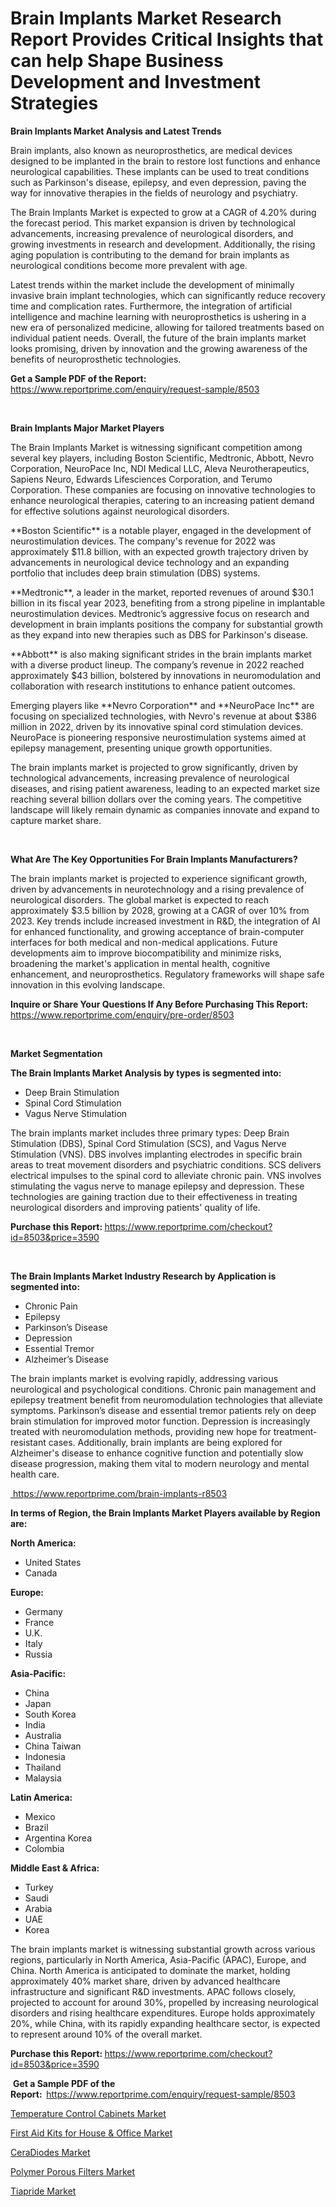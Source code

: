 <p><h1>Brain Implants Market Research Report Provides Critical Insights that can help Shape Business Development and Investment Strategies</h1></p><p><strong>Brain Implants Market Analysis and Latest Trends</strong></p>
<p><p>Brain implants, also known as neuroprosthetics, are medical devices designed to be implanted in the brain to restore lost functions and enhance neurological capabilities. These implants can be used to treat conditions such as Parkinson's disease, epilepsy, and even depression, paving the way for innovative therapies in the fields of neurology and psychiatry.</p><p>The Brain Implants Market is expected to grow at a CAGR of 4.20% during the forecast period. This market expansion is driven by technological advancements, increasing prevalence of neurological disorders, and growing investments in research and development. Additionally, the rising aging population is contributing to the demand for brain implants as neurological conditions become more prevalent with age.</p><p>Latest trends within the market include the development of minimally invasive brain implant technologies, which can significantly reduce recovery time and complication rates. Furthermore, the integration of artificial intelligence and machine learning with neuroprosthetics is ushering in a new era of personalized medicine, allowing for tailored treatments based on individual patient needs. Overall, the future of the brain implants market looks promising, driven by innovation and the growing awareness of the benefits of neuroprosthetic technologies.</p></p>
<p><strong>Get a Sample PDF of the Report:&nbsp;</strong> <a href="https://www.reportprime.com/enquiry/request-sample/8503">https://www.reportprime.com/enquiry/request-sample/8503</a></p>
<p>&nbsp;</p>
<p><strong>Brain Implants Major Market Players</strong></p>
<p><p>The Brain Implants Market is witnessing significant competition among several key players, including Boston Scientific, Medtronic, Abbott, Nevro Corporation, NeuroPace Inc, NDI Medical LLC, Aleva Neurotherapeutics, Sapiens Neuro, Edwards Lifesciences Corporation, and Terumo Corporation. These companies are focusing on innovative technologies to enhance neurological therapies, catering to an increasing patient demand for effective solutions against neurological disorders.</p><p>**Boston Scientific** is a notable player, engaged in the development of neurostimulation devices. The company's revenue for 2022 was approximately $11.8 billion, with an expected growth trajectory driven by advancements in neurological device technology and an expanding portfolio that includes deep brain stimulation (DBS) systems.</p><p>**Medtronic**, a leader in the market, reported revenues of around $30.1 billion in its fiscal year 2023, benefiting from a strong pipeline in implantable neurostimulation devices. Medtronic’s aggressive focus on research and development in brain implants positions the company for substantial growth as they expand into new therapies such as DBS for Parkinson's disease.</p><p>**Abbott** is also making significant strides in the brain implants market with a diverse product lineup. The company’s revenue in 2022 reached approximately $43 billion, bolstered by innovations in neuromodulation and collaboration with research institutions to enhance patient outcomes.</p><p>Emerging players like **Nevro Corporation** and **NeuroPace Inc** are focusing on specialized technologies, with Nevro's revenue at about $386 million in 2022, driven by its innovative spinal cord stimulation devices. NeuroPace is pioneering responsive neurostimulation systems aimed at epilepsy management, presenting unique growth opportunities.</p><p>The brain implants market is projected to grow significantly, driven by technological advancements, increasing prevalence of neurological diseases, and rising patient awareness, leading to an expected market size reaching several billion dollars over the coming years. The competitive landscape will likely remain dynamic as companies innovate and expand to capture market share.</p></p>
<p>&nbsp;</p>
<p><strong>What Are The Key Opportunities For Brain Implants Manufacturers?</strong></p>
<p><p>The brain implants market is projected to experience significant growth, driven by advancements in neurotechnology and a rising prevalence of neurological disorders. The global market is expected to reach approximately $3.5 billion by 2028, growing at a CAGR of over 10% from 2023. Key trends include increased investment in R&D, the integration of AI for enhanced functionality, and growing acceptance of brain-computer interfaces for both medical and non-medical applications. Future developments aim to improve biocompatibility and minimize risks, broadening the market's application in mental health, cognitive enhancement, and neuroprosthetics. Regulatory frameworks will shape safe innovation in this evolving landscape.</p></p>
<p><strong>Inquire or Share Your Questions If Any Before Purchasing This Report:</strong> <a href="https://www.reportprime.com/enquiry/pre-order/8503">https://www.reportprime.com/enquiry/pre-order/8503</a></p>
<p>&nbsp;</p>
<p><strong>Market Segmentation</strong></p>
<p><strong>The Brain Implants Market Analysis by types is segmented into:</strong></p>
<p><ul><li>Deep Brain Stimulation</li><li>Spinal Cord Stimulation</li><li>Vagus Nerve Stimulation</li></ul></p>
<p><p>The brain implants market includes three primary types: Deep Brain Stimulation (DBS), Spinal Cord Stimulation (SCS), and Vagus Nerve Stimulation (VNS). DBS involves implanting electrodes in specific brain areas to treat movement disorders and psychiatric conditions. SCS delivers electrical impulses to the spinal cord to alleviate chronic pain. VNS involves stimulating the vagus nerve to manage epilepsy and depression. These technologies are gaining traction due to their effectiveness in treating neurological disorders and improving patients' quality of life.</p></p>
<p><strong>Purchase this Report:&nbsp;</strong><a href="https://www.reportprime.com/checkout?id=8503&price=3590">https://www.reportprime.com/checkout?id=8503&price=3590</a></p>
<p>&nbsp;</p>
<p><strong>The Brain Implants Market Industry Research by Application is segmented into:</strong></p>
<p><ul><li>Chronic Pain</li><li>Epilepsy</li><li>Parkinson’s Disease</li><li>Depression</li><li>Essential Tremor</li><li>Alzheimer’s Disease</li></ul></p>
<p><p>The brain implants market is evolving rapidly, addressing various neurological and psychological conditions. Chronic pain management and epilepsy treatment benefit from neuromodulation technologies that alleviate symptoms. Parkinson’s disease and essential tremor patients rely on deep brain stimulation for improved motor function. Depression is increasingly treated with neuromodulation methods, providing new hope for treatment-resistant cases. Additionally, brain implants are being explored for Alzheimer's disease to enhance cognitive function and potentially slow disease progression, making them vital to modern neurology and mental health care.</p></p>
<p><a href="https://www.reportprime.com/brain-implants-r8503">&nbsp;https://www.reportprime.com/brain-implants-r8503</a></p>
<p><strong>In terms of Region, the Brain Implants Market Players available by Region are:</strong></p>
<p>
    <p> <strong> North America: </strong>
        <ul>
            <li>United States</li>
            <li>Canada</li>
        </ul>
        </p> 
    <p> <strong> Europe: </strong>
        <ul>
            <li>Germany</li>
            <li>France</li>
            <li>U.K.</li>
            <li>Italy</li>
            <li>Russia</li>
        </ul>
        </p> 
    <p> <strong> Asia-Pacific: </strong>
        <ul>
            <li>China</li>
            <li>Japan</li>
            <li>South Korea</li>
            <li>India</li>
            <li>Australia</li>
            <li>China Taiwan</li>
            <li>Indonesia</li>
            <li>Thailand</li>
            <li>Malaysia</li>
        </ul>
        </p> 
    <p> <strong> Latin America: </strong>
        <ul>
            <li>Mexico</li>
            <li>Brazil</li>
            <li>Argentina Korea</li>
            <li>Colombia</li>
        </ul>
        </p> 
    <p> <strong> Middle East & Africa: </strong>
        <ul>
            <li>Turkey</li>
            <li>Saudi</li>
            <li>Arabia</li>
            <li>UAE</li>
            <li>Korea</li>
        </ul>
    </p>
    </p>
<p><p>The brain implants market is witnessing substantial growth across various regions, particularly in North America, Asia-Pacific (APAC), Europe, and China. North America is anticipated to dominate the market, holding approximately 40% market share, driven by advanced healthcare infrastructure and significant R&D investments. APAC follows closely, projected to account for around 30%, propelled by increasing neurological disorders and rising healthcare expenditures. Europe holds approximately 20%, while China, with its rapidly expanding healthcare sector, is expected to represent around 10% of the overall market.</p></p>
<p><strong>Purchase this Report: </strong><a href="https://www.reportprime.com/checkout?id=8503&price=3590">https://www.reportprime.com/checkout?id=8503&price=3590</a></p>
<p>&nbsp;<strong>Get a Sample PDF of the Report:&nbsp;&nbsp;</strong><a href="https://www.reportprime.com/enquiry/request-sample/8503">https://www.reportprime.com/enquiry/request-sample/8503</a></p>
<p><strong></strong></p>
<p><p><a href="https://medium.com/@fredyconn_73380/the-global-temperature-control-cabinets-market-is-a-dynamic-and-growing-industry-4d945db1959d">Temperature Control Cabinets Market</a></p><p><a href="https://issuu.com/reportprime-2/docs/first-aid-kits-for-house-office-mar_a4b70ed85f66e3">First Aid Kits for House & Office Market</a></p><p><a href="https://www.linkedin.com/pulse/ceradiodes-market-research-report-exploring-size-revenue-hsi9e?trackingId=u3vyIzuzQ%2F2eSP7onJMy0g%3D%3D">CeraDiodes Market</a></p><p><a href="https://medium.com/@fredyconn_73380/the-comprehensive-polymer-porous-filters-market-research-report-is-essential-for-understanding-90bf3a617df6">Polymer Porous Filters Market</a></p><p><a href="https://www.linkedin.com/pulse/what-influencing-future-tiapride-market-insights-growth-projections-2c6yc?trackingId=QrLrmVBkTgOh1jwQfpP8JQ%3D%3D">Tiapride Market</a></p></p>